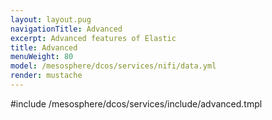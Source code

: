 ```yaml
---
layout: layout.pug
navigationTitle: Advanced
excerpt: Advanced features of Elastic
title: Advanced
menuWeight: 80
model: /mesosphere/dcos/services/nifi/data.yml
render: mustache
---
```


#include /mesosphere/dcos/services/include/advanced.tmpl
